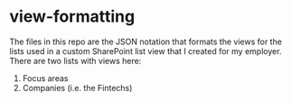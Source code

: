 # view-formatting
The files in this repo are the JSON notation that formats the views for the lists used in a custom SharePoint list view that I created for my employer.
There are two lists with views here:
  1. Focus areas
  2. Companies (i.e. the Fintechs)

